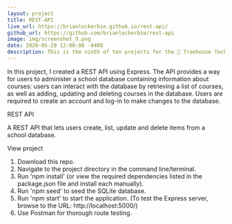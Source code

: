 ```yaml
---
layout: project
title: REST-API
live_url: https://brianlockerbie.github.io/rest-api/
github_url: https://github.com/brianlockerbie/rest-api
image: img/screenshot_9.png
date: 2020-05-29 12:00:00 -0400
description: This is the ninth of ten projects for the 🏡 Treehouse TechDegree Full Stack JavaScript. 
---
```

In this project, I created a REST API using Express. The API provides a way for users to administer a school database containing information about courses: users can interact with the database by retrieving a list of courses, as well as adding, updating and deleting courses in the database. Users are required to create an account and log-in to make changes to the database.

REST API

A REST API that lets users create, list, update and delete items from a school database.

View project

1. Download this repo.
2. Navigate to the project directory in the command line/terminal.
3. Run 'npm install' (or view the required dependencies listed in the package.json file and install each manually).
4. Run 'npm seed' to seed the SQLite database.
5. Run 'npm start' to start the application. (To test the Express server, browse to the URL: http://localhost:5000/)
6. Use Postman for thorough route testing.